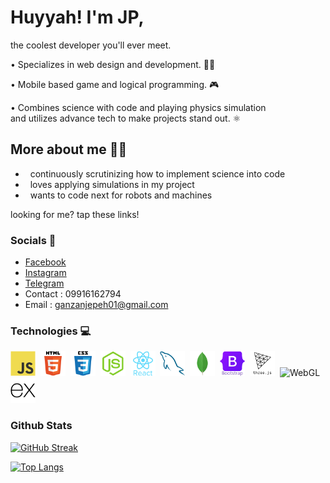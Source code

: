 # Huyyah! I'm JP,
the coolest developer you'll ever meet.

<p>• Specializes in web design and development. 👨‍💻</p>
<p>• Mobile based game and logical programming. 🎮</p>
<p>• Combines science with code and playing physics simulation <br />
and utilizes advance tech to make projects stand out. ⚛️</p>


## More about me 🧑‍🔬
- &nbsp; continuously scrutinizing how to implement science into code
- &nbsp; loves applying simulations in my project
- &nbsp; wants to code next for robots and machines


<p>looking for me? tap these links!</p>

### Socials 🤳
- [Facebook](fb.com/jepeh)
- [Instagram](instagram.com/jepeh_____)
- [Telegram](t.me/jepeh123)
- Contact : 09916162794
- Email : ganzanjepeh01@gmail.com

### Technologies 💻
<div>
   <img src="https://github.com/devicons/devicon/blob/master/icons/javascript/javascript-original.svg" title="JavaScript" alt="JavaScript" width="40" height="40"/>&nbsp;
 <img src="https://github.com/devicons/devicon/blob/master/icons/html5/html5-original-wordmark.svg" title="HTML5" alt="HTML5ñ" width="40" height="40"/>&nbsp;
 <img src="https://github.com/devicons/devicon/blob/master/icons/css3/css3-original-wordmark.svg" title="CSS3" alt="CSS3" width="40" height="40"/>&nbsp;
 <img src="https://github.com/devicons/devicon/blob/master/icons/nodejs/nodejs-original.svg" title="NodeJS" alt="NodeJSt" width="40" height="40"/>&nbsp;
 <img src="https://github.com/devicons/devicon/blob/master/icons/react/react-original-wordmark.svg" title="React" alt="ReactJS" width="40" height="40"/>&nbsp;
 <img src="https://github.com/devicons/devicon/blob/master/icons/mysql/mysql-original.svg" title="Java" alt="mySQL" width="40" height="40"/>&nbsp;
 <img src="https://github.com/devicons/devicon/blob/master/icons/mongodb/mongodb-original.svg" title="Java" alt="MongoDB" width="40" height="40"/>&nbsp;
 <img src="https://github.com/devicons/devicon/blob/master/icons/bootstrap/bootstrap-original-wordmark.svg" title="Java" alt="Bootstrap" width="40" height="40"/>&nbsp;
 <img src="https://github.com/devicons/devicon/blob/master/icons/threejs/threejs-original-wordmark.svg" title="Java" alt="threeJS" width="40" height="40"/>&nbsp;
 <img src="https://github.com/devicons/devicon/blob/master/icons/webgl/webgl-original-wordmark.svg" title="Java" alt="WebGL" width="40" height="40"/>&nbsp;
 <img src="https://github.com/devicons/devicon/blob/master/icons/express/express-original.svg" title="Java" alt="Express" width="40" height="40"/>&nbsp;
 
 </div>

### Github Stats 
[![GitHub Streak](https://streak-stats.demolab.com/?user=jepeh&theme=dark)](https://git.io/streak-stats)

[![Top Langs](https://github-readme-stats.vercel.app/api/top-langs/?username=jepeh&layout=compact&theme=vision-friendly-dark)](https://github.com/anuraghazra/github-readme-stats)
